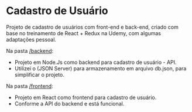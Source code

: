 # Cadastro de Usuário
Projeto de cadastro de usuários com front-end e back-end, criado com base no treinamento de React + Redux na Udemy, com algumas adaptações pessoal.

Na pasta [/backend](/backend):
- Projeto em Node.Js como backend para cadastro de usuário - API.
- Utilizei o (JSON Server) para armazenamento em arquivo db.json, para simplificar o projeto.

Na pasta [/frontend](/frontend):
- Projeto em React como frontend para cadastro de usuário.
- Conforme a API do backend e está funcional.
